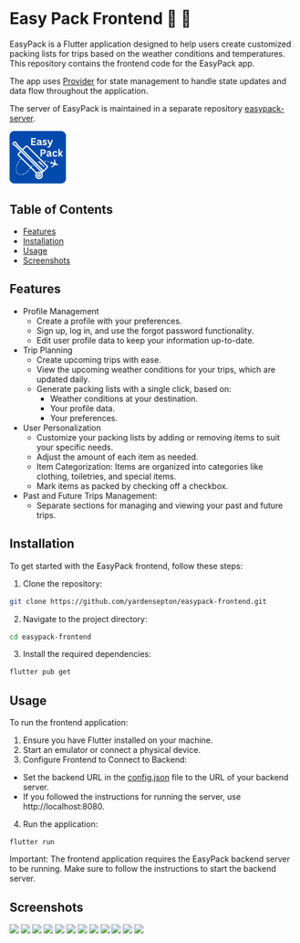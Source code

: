 # Easy Pack Frontend :luggage: :memo:

EasyPack is a Flutter application designed to help users create customized packing lists for trips based on the weather conditions and temperatures. This repository contains the frontend code for the EasyPack app.

The app uses [Provider](https://pub.dev/packages/provider) for state management to handle state updates and data flow throughout the application.

The server of EasyPack is maintained in a separate repository [easypack-server](https://github.com/yardensepton/easypack-server).

<img src="https://github.com/yardensepton/easypack-frontend/blob/ce82672abd3e5d3a93b73b971fd8bd6dba95444b/assets/background/EasyPack.png" width="100" />


## Table of Contents
* [Features](#features)
* [Installation](#installation)
* [Usage](#usage)
* [Screenshots](#screenshots)

## Features
* Profile Management
    * Create a profile with your preferences.
    * Sign up, log in, and use the forgot password functionality.
    * Edit user profile data to keep your information up-to-date.
* Trip Planning
    * Create upcoming trips with ease.
    * View the upcoming weather conditions for your trips, which are updated daily.
    * Generate packing lists with a single click, based on:
        * Weather conditions at your destination.
        * Your profile data.
        * Your preferences.
* User Personalization
    * Customize your packing lists by adding or removing items to suit your specific needs.
    *  Adjust the amount of each item as needed.
    * Item Categorization: Items are organized into categories like clothing, toiletries, and special items.
    * Mark items as packed by checking off a checkbox.
* Past and Future Trips Management:
    * Separate sections for managing and viewing your past and future trips.

## Installation
To get started with the EasyPack frontend, follow these steps:
1. Clone the repository:
```bash
git clone https://github.com/yardensepton/easypack-frontend.git
```
2. Navigate to the project directory:
```bash
cd easypack-frontend
```
3. Install the required dependencies:
```bash
flutter pub get
```
## Usage
To run the frontend application:
1. Ensure you have Flutter installed on your machine.
2. Start an emulator or connect a physical device.
3. Configure Frontend to Connect to Backend:
* Set the backend URL in the [config.json](assets/config.json) file to the URL of your backend server.
* If you followed the instructions for running the server, use http://localhost:8080.
4. Run the application:
```
flutter run
```

Important: The frontend application requires the EasyPack backend server to be running. Make sure to follow the instructions to start the backend server.


## Screenshots
<img src="https://github.com/user-attachments/assets/4597c851-2a90-4581-9764-ce5dfbafbffa" width="30%"></img> <img src="https://github.com/user-attachments/assets/49c961ca-6b3b-4294-baec-98af22484d80" width="30%"></img> <img src="https://github.com/user-attachments/assets/a4092c4c-9f4e-4a8f-b75f-f4ec17476686" width="30%"></img> <img src="https://github.com/user-attachments/assets/2c9bded4-5800-42c8-8f40-0b2ff39af1ce" width="30%"></img> <img src="https://github.com/user-attachments/assets/b4cf8a5a-287c-4d20-9918-e7bc4d32c729" width="30%"></img> <img src="https://github.com/user-attachments/assets/24233325-55c8-4881-9d87-68c46e6fb22b" width="30%"></img> <img src="https://github.com/user-attachments/assets/7ca79d88-0579-46b4-b33a-40e10b3b4f61" width="30%"></img> <img src="https://github.com/user-attachments/assets/26421c06-5555-4101-9d9a-b68e24f95548" width="30%"></img> <img src="https://github.com/user-attachments/assets/5322ab81-401d-4b37-80d7-d7af9e54021b" width="30%"></img> <img src="https://github.com/user-attachments/assets/d61e369d-34e9-4eab-a9ef-58463892c42c" width="30%"></img> <img src="https://github.com/user-attachments/assets/1ec7bc96-0447-4d07-96c7-bb21df770357" width="30%"></img> <img src="https://github.com/user-attachments/assets/210f9025-5cbe-47dd-a63d-c41491b0f047" width="30%"></img> 
